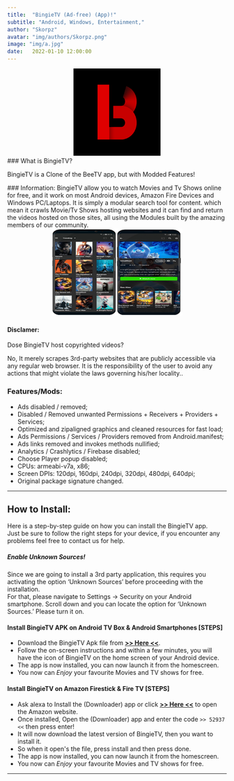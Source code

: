 ```yaml
---
title:  "BingieTV (Ad-free) (App)!"
subtitle: "Android, Windows, Entertainment,"
author: "Skorpz"
avatar: "img/authors/Skorpz.png"
image: "img/a.jpg"
date:   2022-01-10 12:00:00
---
```


<div style="text-align: center"><img src="img/post/bingie/splash.png" width="200" height="200" /></div>
### What is BingieTV?
<p>BingieTV is a Clone of the BeeTV app, but with Modded Features!</p>
### Information:
 BingieTV allow you to watch Movies and Tv Shows online for free, and it work on most Android devices, Amazon Fire Devices and Windows PC/Laptops. It is simply a modular search tool for content. which mean it crawls Movie/Tv Shows hosting websites and it can find and return the videos hosted on those sites, all using the Modules built by the amazing members of our community.
<div style="text-align: center"><img src="img/post/bingie/Layout-1.png" width="300" height="200" /></div>

#### Disclamer:
Dose BingieTV host copyrighted videos? 

No, It merely scrapes 3rd-party websites that are publicly accessible via any regular web browser. 
It is the responsibility of the user to avoid any actions that might violate the laws governing his/her locality..

### Features/Mods:
- Ads disabled / removed;
- Disabled / Removed unwanted Permissions + Receivers + Providers + Services;
- Optimized and zipaligned graphics and cleaned resources for fast load;
- Ads Permissions / Services / Providers removed from Android.manifest;
- Ads links removed and invokes methods nullified;
- Analytics / Crashlytics / Firebase disabled;
- Choose Player popup disabled;
- CPUs: armeabi-v7a, x86;
- Screen DPIs: 120dpi, 160dpi, 240dpi, 320dpi, 480dpi, 640dpi;
- Original package signature changed.

---

## How to Install:
<p>Here is a step-by-step guide on how you can install the BingieTV app.
<br>
Just be sure to follow the right steps for your device, if you encounter any problems feel free to contact us for help.
</p>

##### Enable Unknown Sources!
<p>Since we are going to install a 3rd party application, this requires you activating the option ‘Unknown Sources’ before proceeding with the installation.
<br>
For that, please navigate to Settings -> Security on your Android smartphone. Scroll down and you can locate the option for ‘Unknown Sources.’ Please turn it on.
</p>

#### Install BingieTV APK on Android TV Box & Android Smartphones [STEPS]

- Download the BingieTV Apk file from [**>> Here <<**](https://github.com/TeamSkorpz/teamskorpz.github.io/releases/download/Bingie/BingieTV.apk).
- Follow the on-screen instructions and within a few minutes, you will have the icon of BingieTV on the home screen of your Android device.
- The app is now installed, you can now launch it from the homescreen.
- You now can *Enjoy* your favourite Movies and TV shows for free.

#### Install BingieTV on Amazon Firestick & Fire TV [STEPS]

- Ask alexa to Install the (Downloader) app or click [**>> Here <<**](https://amzn.to/3oIIJhM) to open the Amazon website.
- Once installed, Open the (Downloader) app and enter the code `>> 52937 <<` then press enter!
- It will now download the latest version of BingieTV, then you want to install it.
- So when it open's the file, press install and then press done.
- The app is now installed, you can now launch it from the homescreen.
- You now can *Enjoy* your favourite Movies and TV shows for free.

---
